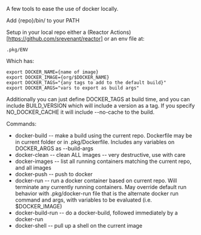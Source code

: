 A few tools to ease the use of docker locally.

Add {repo}/bin/ to your PATH

Setup in your local repo either a (Reactor Actions)[https://github.com/srevenant/reactor] or an env file at:

	.pkg/ENV

Which has:

	export DOCKER_NAME={name of image}
	export DOCKER_IMAGE={org/$DOCKER_NAME}
	export DOCKER_TAGS="{any tags to add to the default build}"
    export DOCKER_ARGS="vars to export as build args"

Additionally you can just define DOCKER_TAGS at build time, and you can include BUILD_VERSION which will include a version as a tag.  If you specify NO_DOCKER_CACHE it will include --no-cache to the build.

Commands:

* docker-build -- make a build using the current repo.  Dockerfile may be in current folder or in .pkg/Dockerfile.  Includes any variables on DOCKER_ARGS as --build-args
* docker-clean -- clean ALL images -- very destructive, use with care
* docker-images -- list all running containers matching the current repo, and all images
* docker-push -- push to docker
* docker-run -- run a docker container based on current repo.  Will terminate any currently running containers.  May override default run behavior with .pkg/docker-run file that is the alternate docker run command and args, with variables to be evaluated (i.e. $DOCKER_IMAGE)
* docker-build-run -- do a docker-build, followed immediately by a docker-run
* docker-shell -- pull up a shell on the current image

